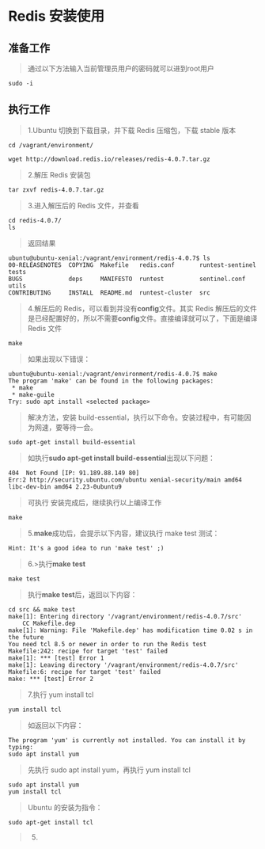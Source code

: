 Redis 安装使用
==============

准备工作
--------
>通过以下方法输入当前管理员用户的密码就可以进到root用户
```text
sudo -i
```

执行工作
--------
>1.Ubuntu 切换到下载目录，并下载 Redis 压缩包，下载 stable 版本
```text
cd /vagrant/environment/

wget http://download.redis.io/releases/redis-4.0.7.tar.gz
```

>2.解压 Redis 安装包
```text
tar zxvf redis-4.0.7.tar.gz
```

>3.进入解压后的 Redis 文件，并查看
```text
cd redis-4.0.7/
ls
```
>返回结果
```text
ubuntu@ubuntu-xenial:/vagrant/environment/redis-4.0.7$ ls
00-RELEASENOTES  COPYING  Makefile   redis.conf       runtest-sentinel  tests
BUGS             deps     MANIFESTO  runtest          sentinel.conf     utils
CONTRIBUTING     INSTALL  README.md  runtest-cluster  src
```

>4.解压后的 Redis，可以看到并没有**config**文件。其实 Redis 解压后的文件是已经配置好的，所以不需要**config**文件。直接编译就可以了，下面是编译 Redis 文件
```text
make
```
>如果出现以下错误：
```text
ubuntu@ubuntu-xenial:/vagrant/environment/redis-4.0.7$ make
The program 'make' can be found in the following packages:
 * make
 * make-guile
Try: sudo apt install <selected package>
```
>解决方法，安装 build-essential，执行以下命令。安装过程中，有可能因为网速，要等待一会。
```text
sudo apt-get install build-essential
```
>如执行**sudo apt-get install build-essential**出现以下问题：
```text
404  Not Found [IP: 91.189.88.149 80]
Err:2 http://security.ubuntu.com/ubuntu xenial-security/main amd64 libc-dev-bin amd64 2.23-0ubuntu9
```
>可执行
>安装完成后，继续执行以上编译工作
```text
make
```

>5.**make**成功后，会提示以下内容，建议执行 make test 测试：
```text
Hint: It's a good idea to run 'make test' ;)
```

>6.>执行**make test**
```text
make test
```
>执行**make test**后，返回以下内容：
```text
cd src && make test
make[1]: Entering directory '/vagrant/environment/redis-4.0.7/src'
    CC Makefile.dep
make[1]: Warning: File 'Makefile.dep' has modification time 0.02 s in the future
You need tcl 8.5 or newer in order to run the Redis test
Makefile:242: recipe for target 'test' failed
make[1]: *** [test] Error 1
make[1]: Leaving directory '/vagrant/environment/redis-4.0.7/src'
Makefile:6: recipe for target 'test' failed
make: *** [test] Error 2
```

>7.执行 yum install tcl
```text
yum install tcl
```
>如返回以下内容：
```text
The program 'yum' is currently not installed. You can install it by typing:
sudo apt install yum
```
>先执行 sudo apt install yum，再执行 yum install tcl
```text
sudo apt install yum
yum install tcl
```
>Ubuntu 的安装为指令：
```text
sudo apt-get install tcl
```



>5.
```text

```

